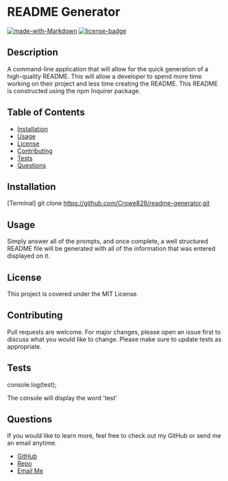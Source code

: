 # README Generator

[![made-with-Markdown](https://img.shields.io/badge/Made%20with-Markdown-1f425f.svg)](http://commonmark.org)
[![license-badge](https://img.shields.io/badge/License-MIT-red.svg)](https://shields.io/)

## Description

A command-line application that will allow for the quick generation of a high-quality README. This will allow a developer to spend more time working on their project and less time creating the README. This README is constructed using the npm Inquirer package.

## Table of Contents

- [Installation](#installation)
- [Usage](#usage)
- [License](#license)
- [Contributing](#contributing)
- [Tests](#tests)
- [Questions](#tests)

## Installation

[Terminal] git clone https://github.com/Crowe828/readme-generator.git

## Usage

Simply answer all of the prompts, and once complete, a well structured README file will be generated with all of the information that was entered displayed on it.

## License

This project is covered under the MIT License.

## Contributing

Pull requests are welcome. For major changes, please open an issue first to discuss what you would like to change.
Please make sure to update tests as appropriate.

## Tests

console.log(test);

The console will display the word 'test'

## Questions

If you would like to learn more, feel free to check out my GitHub or send me an email anytime.

- [GitHub](https://github.com/Crowe828)
- [Repo](https://github.com/Crowe828/readme-generator)
- [Email Me](mailto:crowe828@gmail.com?subject=Nice%20README%20Generator%20Dude)
